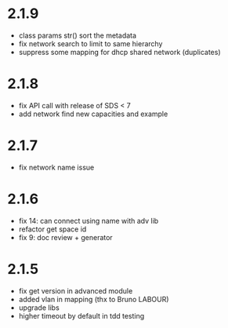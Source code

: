 # 2.1.9
  * class params str() sort the metadata
  * fix network search to limit to same hierarchy
  * suppress some mapping for dhcp shared network (duplicates)

# 2.1.8
  * fix API call with release of SDS < 7
  * add network find new capacities and example

# 2.1.7
  * fix network name issue

# 2.1.6
  * fix 14: can connect using name with adv lib
  * refactor get space id
  * fix 9: doc review + generator

# 2.1.5
  * fix get version in advanced module
  * added vlan in mapping (thx to Bruno LABOUR)
  * upgrade libs
  * higher timeout by default in tdd testing
